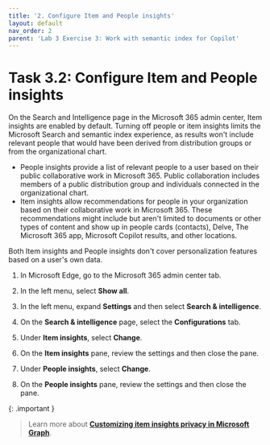 ```yaml
---
title: '2. Configure Item and People insights'
layout: default
nav_order: 2
parent: 'Lab 3 Exercise 3: Work with semantic index for Copilot'
---
```


# Task 3.2: Configure Item and People insights

On the Search and Intelligence page in the Microsoft 365 admin center, Item insights are enabled by default. Turning off people or item insights limits the Microsoft Search and semantic index experience, as results won't include relevant people that would have been derived from distribution groups or from the organizational chart.

- People insights provide a list of relevant people to a user based on their public collaborative work in Microsoft 365. Public collaboration includes members of a public distribution group and individuals connected in the organizational chart.
- Item insights allow recommendations for people in your organization based on their collaborative work in Microsoft 365. These recommendations might include but aren't limited to documents or other types of content and show up in people cards (contacts), Delve, The Microsoft 365 app, Microsoft Copilot results, and other locations.

Both Item insights and People insights don't cover personalization features based on a user's own data.

1. In Microsoft Edge, go to the Microsoft 365 admin center tab.

1. In the left menu, select **Show all**.

1. In the left menu, expand **Settings** and then select **Search & intelligence**.

1. On the **Search & intelligence** page, select the **Configurations** tab.

1. Under **Item insights**, select **Change**.

1. On the **Item insights** pane, review the settings and then close the pane.

1. Under **People insights**, select **Change**.

1. On the **People insights** pane, review the settings and then close the pane.

{: .important }
> Learn more about [**Customizing item insights privacy in Microsoft Graph**](https://learn.microsoft.com/graph/insights-customize-item-insights-privacy?view=graph-rest-1.0&amp;WT.mc_id=365AdminCSH_inproduct").